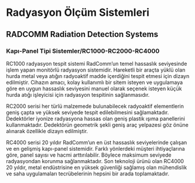 # Radyasyon Ölçüm Sistemleri

## RADCOMM Radiation Detection Systems

### Kapı-Panel Tipi Sistemler/RC1000-RC2000-RC4000

RC1000 radyasyon tespit sistemi RadComm’un temel hassaslık seviyesinde işlem yapan monitörlü radyasyon sistemidir. Hareketli bir araçta yüklü olan hurda metal veya atığın radyoaktif madde içerdiğini tespit etmesi için dizayn edilmiştir.
Cihazın amacı, kolay kullanımlı bir sitem isteyen ve uygulamaya göre en uygun hassaslık seviyesini manuel olarak seçenek isteyen küçük hurda atığı işleyicisi için radyasyon tespitinin sağlanmasıdır.

RC2000 serisi her türlü malzemede bulunabilecek radyoaktif elementlerin geniş çapta ve yüksek seviyede tespit edilebilmesini sağlamaktadır. Dedektörler iyonize radyasyona hassas olan geniş plastik ışıma panellerini kullanmaktadır. Dedektörün geometrik şekli geniş araç yelpazesi göz önüne alınarak özellikle dizayn edilmiştir.

RC4000 serisi 20 yıldır RadComm’un en üst hassaslık seviyelerinde çalışan ve en gelişmiş kapı-panel sistemidir. Farklı yönlerdeki müşteri ihtiyaçlarına göre, panel sayısı ve hacmi arttırılabilir. Böylece maksimum seviyede radyasyondan korunma sağlanmaktadır. Son teknoloji ürünü olan RC4000 20 yıldır, metal endüstrisine en yüksek güvenliği sağlamış olan mühendislik ve saha uygulamaları tecrübelerinin hepsini bir arada toplamaktadır.
